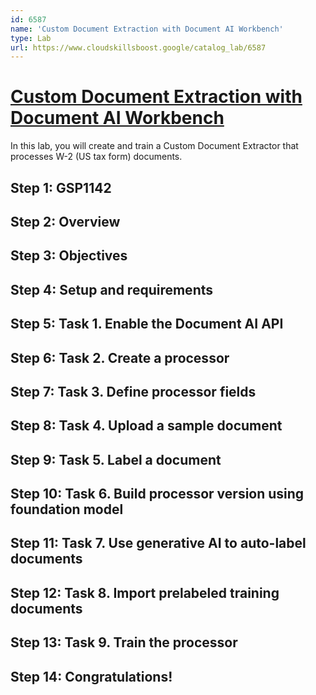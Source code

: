 ```yaml
---
id: 6587
name: 'Custom Document Extraction with Document AI Workbench'
type: Lab
url: https://www.cloudskillsboost.google/catalog_lab/6587
---
```


# [Custom Document Extraction with Document AI Workbench](https://www.cloudskillsboost.google/catalog_lab/6587)

In this lab, you will create and train a Custom Document Extractor that processes W-2 (US tax form) documents.

## Step 1: GSP1142

## Step 2: Overview

## Step 3: Objectives

## Step 4: Setup and requirements

## Step 5: Task 1. Enable the Document AI API

## Step 6: Task 2. Create a processor

## Step 7: Task 3. Define processor fields

## Step 8: Task 4. Upload a sample document

## Step 9: Task 5. Label a document

## Step 10: Task 6. Build processor version using foundation model

## Step 11: Task 7. Use generative AI to auto-label documents

## Step 12: Task 8. Import prelabeled training documents

## Step 13: Task 9. Train the processor

## Step 14: Congratulations!
